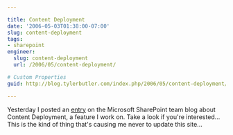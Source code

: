 ```yaml
---

title: Content Deployment
date: '2006-05-03T01:38:00-07:00'
slug: content-deployment
tags:
- sharepoint
engineer:
  slug: content-deployment
  url: /2006/05/content-deployment/

# Custom Properties
guid: http://blog.tylerbutler.com/index.php/2006/05/content-deployment/

---
```


Yesterday I posted an [entry](http://blogs.msdn.com/sharepoint/archive/2006/05/02/588140.aspx)
on the Microsoft SharePoint team blog about Content Deployment, a feature I work on. Take a look if you're interested... This is the kind of thing that's causing me never to update this site...
